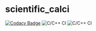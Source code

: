 # scientific_calci

[![Codacy Badge](https://api.codacy.com/project/badge/Grade/220d6bb2e4e841ecbfa85b093e1fd474)](https://app.codacy.com/manual/99002644/scientific_calci?utm_source=github.com&utm_medium=referral&utm_content=99002644/scientific_calci&utm_campaign=Badge_Grade_Dashboard)
![C/C++ CI](https://github.com/99002644/scientific_calci/workflows/C/C++%20CI/badge.svg?branch=master)
![C/C++ CI](https://github.com/99002644/scientific_calci/workflows/C/C++%20CI/badge.svg?branch=master)
